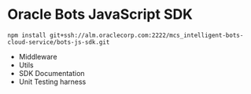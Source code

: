 # Oracle Bots JavaScript SDK

```
npm install git+ssh://alm.oraclecorp.com:2222/mcs_intelligent-bots-cloud-service/bots-js-sdk.git
```

- Middleware
- Utils
- SDK Documentation
- Unit Testing harness 